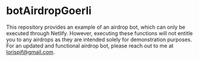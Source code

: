 # botAirdropGoerli

This repository provides an example of an airdrop bot, which can only be executed through Netlify. However, executing these functions will not entitle you to any airdrops as they are intended solely for demonstration purposes.
For an updated and functional airdrop bot, please reach out to me at lorispjf@gmail.com.